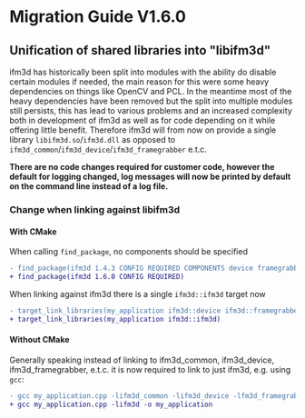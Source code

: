 # Migration Guide V1.6.0

## Unification of shared libraries into "libifm3d"
ifm3d has historically been split into modules with the ability do disable certain modules if needed, the main reason for this were some heavy dependencies on things like OpenCV and PCL. In the meantime most of the heavy dependencies have been removed but the split into multiple modules still persists, this has lead to various problems and an increased complexity both in development of ifm3d as well as for code depending on it while offering little benefit. Therefore ifm3d will from now on provide a single library `libifm3d.so`/`ifm3d.dll` as opposed to `ifm3d_common`/`ifm3d_device`/`ifm3d_framegrabber` e.t.c.

**There are no code changes required for customer code, however the default for logging changed, log messages will now be printed by default on the command line instead of a log file.**

### Change when linking against libifm3d
#### With CMake
When calling `find_package`, no components should be specified
```diff
- find_package(ifm3d 1.4.3 CONFIG REQUIRED COMPONENTS device framegrabber deserialize)
+ find_package(ifm3d 1.6.0 CONFIG REQUIRED)
```

When linking against ifm3d there is a single `ifm3d::ifm3d` target now
```diff
- target_link_libraries(my_application ifm3d::device ifm3d::framegrabber ifm3d::deserialize)
+ target_link_libraries(my_application ifm3d::ifm3d)
```

#### Without CMake
Generally speaking instead of linking to ifm3d_common, ifm3d_device, ifm3d_framegrabber, e.t.c. it is now required to link to just ifm3d, e.g. using `gcc`:
```diff
- gcc my_application.cpp -lifm3d_common -lifm3d_device -lfm3d_framegrabber -o my_application
+ gcc my_application.cpp -lifm3d -o my_application
```



